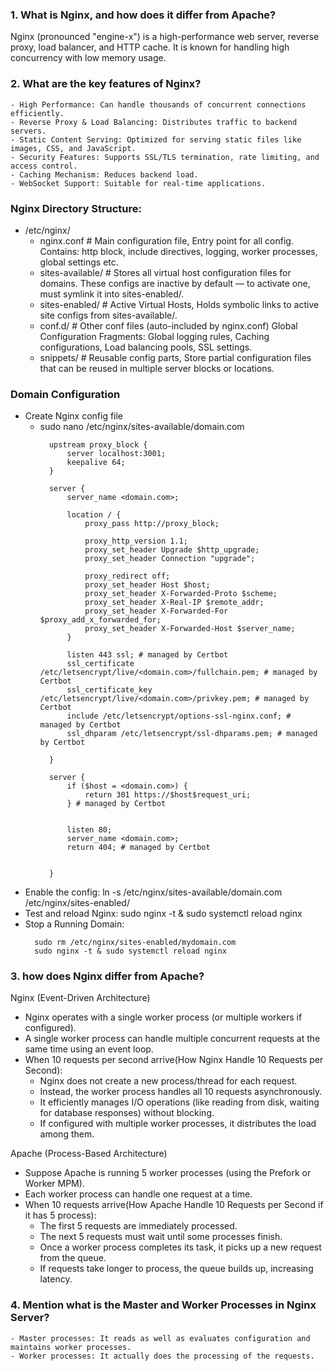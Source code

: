 ### 1. What is Nginx, and how does it differ from Apache?
  Nginx (pronounced "engine-x") is a high-performance web server, reverse proxy, load balancer, and HTTP cache. It is known for handling high concurrency with low memory usage.

### 2. What are the key features of Nginx?
    - High Performance: Can handle thousands of concurrent connections efficiently.
    - Reverse Proxy & Load Balancing: Distributes traffic to backend servers.
    - Static Content Serving: Optimized for serving static files like images, CSS, and JavaScript.
    - Security Features: Supports SSL/TLS termination, rate limiting, and access control.
    - Caching Mechanism: Reduces backend load.
    - WebSocket Support: Suitable for real-time applications.

### Nginx Directory Structure:
- /etc/nginx/
  - nginx.conf              # Main configuration file, Entry point for all config. Contains: http block, include directives, logging, worker processes, global settings etc.
  - sites-available/        # Stores all virtual host configuration files for domains. These configs are inactive by default — to activate one, must symlink it into sites-enabled/.
  - sites-enabled/          # Active Virtual Hosts, Holds symbolic links to active site configs from sites-available/.
  - conf.d/                  # Other conf files (auto-included by nginx.conf) Global Configuration Fragments: Global logging rules, Caching configurations, Load balancing pools, SSL settings.
  - snippets/                # Reusable config parts, Store partial configuration files that can be reused in multiple server blocks or locations.

### Domain Configuration
- Create Nginx config file
  - sudo nano /etc/nginx/sites-available/domain.com
    ```
      upstream proxy_block {
          server localhost:3001;
          keepalive 64;
      }
      
      server {
          server_name <domain.com>;
      
          location / {
              proxy_pass http://proxy_block;
      
              proxy_http_version 1.1;
              proxy_set_header Upgrade $http_upgrade;
              proxy_set_header Connection "upgrade";
      
              proxy_redirect off;
              proxy_set_header Host $host;
              proxy_set_header X-Forwarded-Proto $scheme;
              proxy_set_header X-Real-IP $remote_addr;
              proxy_set_header X-Forwarded-For $proxy_add_x_forwarded_for;
              proxy_set_header X-Forwarded-Host $server_name;
          }
      
          listen 443 ssl; # managed by Certbot
          ssl_certificate /etc/letsencrypt/live/<domain.com>/fullchain.pem; # managed by Certbot
          ssl_certificate_key /etc/letsencrypt/live/<domain.com>/privkey.pem; # managed by Certbot
          include /etc/letsencrypt/options-ssl-nginx.conf; # managed by Certbot
          ssl_dhparam /etc/letsencrypt/ssl-dhparams.pem; # managed by Certbot
      
      }
      
      server {
          if ($host = <domain.com>) {
              return 301 https://$host$request_uri;
          } # managed by Certbot
      
      
          listen 80;
          server_name <domain.com>;
          return 404; # managed by Certbot
      
      
      }

    ```
 - Enable the config: ln -s /etc/nginx/sites-available/domain.com /etc/nginx/sites-enabled/
 - Test and reload Nginx: sudo nginx -t & sudo systemctl reload nginx
 - Stop a Running Domain:
   ```
     sudo rm /etc/nginx/sites-enabled/mydomain.com
     sudo nginx -t & sudo systemctl reload nginx
   ```
   
### 3. how does Nginx differ from Apache?
Nginx (Event-Driven Architecture)
- Nginx operates with a single worker process (or multiple workers if configured).
- A single worker process can handle multiple concurrent requests at the same time using an event loop.
- When 10 requests per second arrive(How Nginx Handle 10 Requests per Second):
    - Nginx does not create a new process/thread for each request.
    - Instead, the worker process handles all 10 requests asynchronously.
    - It efficiently manages I/O operations (like reading from disk, waiting for database responses) without blocking.
    - If configured with multiple worker processes, it distributes the load among them.
  
Apache (Process-Based Architecture)
- Suppose Apache is running 5 worker processes (using the Prefork or Worker MPM).
- Each worker process can handle one request at a time.
- When 10 requests arrive(How Apache Handle 10 Requests per Second if it has 5 process):
    - The first 5 requests are immediately processed.
    - The next 5 requests must wait until some processes finish.
    - Once a worker process completes its task, it picks up a new request from the queue.
    - If requests take longer to process, the queue builds up, increasing latency.
 
### 4. Mention what is the Master and Worker Processes in Nginx Server?
    - Master processes: It reads as well as evaluates configuration and maintains worker processes.
    - Worker processes: It actually does the processing of the requests.
      
